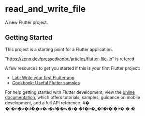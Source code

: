 # read_and_write_file

A new Flutter project.

## Getting Started

This project is a starting point for a Flutter application.

"https://zenn.dev/pressedkonbu/articles/flutter-file-io" is refered

A few resources to get you started if this is your first Flutter project:

- [Lab: Write your first Flutter app](https://docs.flutter.dev/get-started/codelab)
- [Cookbook: Useful Flutter samples](https://docs.flutter.dev/cookbook)

For help getting started with Flutter development, view the
[online documentation](https://docs.flutter.dev/), which offers tutorials,
samples, guidance on mobile development, and a full API reference.
#� �r�e�a�d�_�a�n�d�_�w�r�i�t�e�_�f�i�l�e�
�
�

